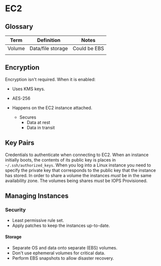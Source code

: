 # EC2

## Glossary

| Term   | Definition        | Notes        |
|--------|-------------------|--------------|
| Volume | Data/file storage | Could be EBS |
|        |                   |              |

## Encryption

Encryption isn't required.  When it is enabled:

* Uses KMS keys.

* AES-256

* Happens on the EC2 instance attached.
  * Secures
    * Data at rest
    * Data in transit

## Key Pairs

Credentials to authenticate when connecting to EC2.  When an instance initially boots, the contents of its public key is places in `~/.ssh/authorized_keys`.  When you log into a Linux instance you need to specify the private key that corresponds to the public key that the instance has stored.
In order to share a volume the instances *must* be in the same availability zone.
The volumes being shares *must* be IOPS Provisioned.

## Managing Instances

### Security

* Least permissive rule set.
* Apply patches to keep the instances up-to-date.

#### Storage

* Separate OS and data onto separate (EBS) volumes.
* Don't use ephemeral volumes for critical data.
* Perform EBS snapshots to allow disaster recovery.
